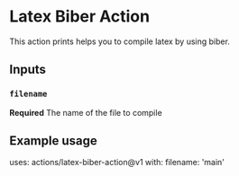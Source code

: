 # Latex Biber Action

This action prints helps you to compile latex by using biber.

## Inputs

### `filename`

**Required** The name of the file to compile

## Example usage

uses: actions/latex-biber-action@v1
with:
  filename: 'main'
